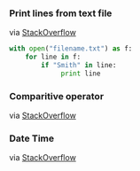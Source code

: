 ### Print lines from text file

via [StackOverflow](https://stackoverflow.com/a/23942733/1163166)
```python
with open("filename.txt") as f:
    for line in f:
        if "Smith" in line:
             print line
```

### Comparitive operator
via [StackOverflow](https://stackoverflow.com/a/12774319/1163166)

### Date Time
via [StackOverflow](https://stackoverflow.com/a/311655/1163166)
